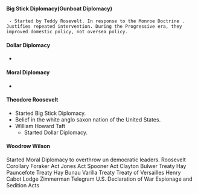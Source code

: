 #### Big Stick Diplomacy(Gunboat Diplomacy)
	 - Started by Teddy Rosevelt. In response to the Monroe Doctrine . Justifies repeated intervention. During the Progressive era, they improved domestic policy, not oversea policy.
#### Dollar Diplomacy
 - 
#### Moral Diplomacy
 - 
 #### Theodore Roosevelt
- Started Big Stick Diplomacy.
- Belief in the white anglo saxon nation of the United States.
 - William Howard Taft
	- Started Dollar Diplomacy.
#### Woodrow Wilson
Started Moral Diplomacy to overthrow un democratic leaders.
Roosevelt Corollary
Foraker Act
Jones Act
Spooner Act
Clayton Bulwer Treaty
Hay Pauncefote Treaty
Hay Bunau Varilla Treaty
Treaty of Versailles
Henry Cabot Lodge
Zimmerman Telegram
U.S. Declaration of War
Espionage and Sedition Acts

<!--stackedit_data:
eyJoaXN0b3J5IjpbMTE4NTY3NjQyMF19
-->